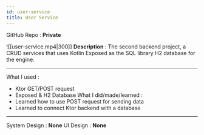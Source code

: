 ```yaml
---
id: user-service
title: User Service
---
```

GitHub Repo : **Private**

![[user-service.mp4|300]]
**Description** : The second backend project, a CRUD services that uses Kotlin Exposed as the SQL library H2 database for the engine.

---
What I used :
- Ktor GET/POST request
- Exposed & H2 Database
What I did/made/learned :
- Learned how to use POST request for sending data
- Learned to connect Ktor backend with a database
---
System Design : **None**
UI Design : **None**